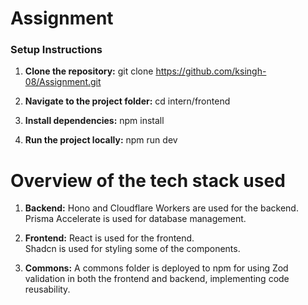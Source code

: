 # Assignment

### Setup Instructions

1. **Clone the repository:**
   git clone https://github.com/ksingh-08/Assignment.git

2. **Navigate to the project folder:**
    cd intern/frontend

3. **Install dependencies:**
    npm install
4. **Run the project locally:**
    npm run dev

# Overview of the tech stack used

1. **Backend:**
    Hono and Cloudflare Workers are used for the backend.  
    Prisma Accelerate is used for database management.  

    
2. **Frontend:**
    React is used for the frontend.  
    Shadcn is used for styling some of the components.

    
3. **Commons:**
    A commons folder is deployed to npm for using Zod validation in both the frontend and backend, implementing code reusability.